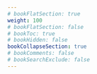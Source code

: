 ```yaml
---
# bookFlatSection: true
weight: 100
# bookFlatSection: false
# bookToc: true
# bookHidden: false
bookCollapseSection: true
# bookComments: false
# bookSearchExclude: false
---
```

